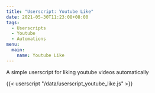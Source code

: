 ```yaml
---
title: "Userscript: Youtube Like"
date: 2021-05-30T11:23:08+08:00
tags:
  - Userscripts
  - Youtube
  - Automations
menu:
  main:
    name: Youtube Like
---
```

A simple userscript for liking youtube videos automatically

{{< userscript "/data/userscript_youtube_like.js" >}}
